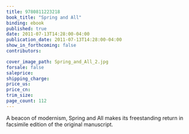 ```yaml
---
title: 9780811223218
book_title: "Spring and All"
binding: ebook
published: true
date: 2011-07-13T14:28:00-04:00
publication_date: 2011-07-13T14:28:00-04:00
show_in_forthcoming: false
contributors:

cover_image_path: Spring_and_All_2.jpg
forsale: false
saleprice:
shipping_charge:
price_us:
price_cn:
trim_size:
page_count: 112
---
```

A beacon of modernism, Spring and All makes its freestanding return in facsimile edition of the original manuscript.

